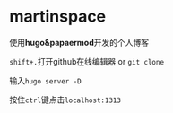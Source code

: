# martinspace
使用**hugo&papaermod**开发的个人博客

```shift+.```打开github在线编辑器 or ```git clone```

输入```hugo server -D```

按住```ctrl```键点击```localhost:1313```
